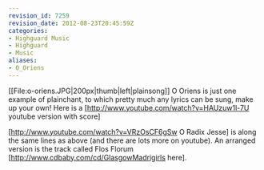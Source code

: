 ```yaml
---
revision_id: 7259
revision_date: 2012-08-23T20:45:59Z
categories:
- Highguard Music
- Highguard
- Music
aliases:
- O_Oriens
---
```


[[File:o-oriens.JPG|200px|thumb|left|plainsong]]
O Oriens is just one example of plainchant, to which pretty much any lyrics can be sung, make up your own!
Here is a [http://www.youtube.com/watch?v=HAUzuw1l-7U youtube version with score]

[http://www.youtube.com/watch?v=VRzOsCF6gSw O Radix Jesse] is along the same lines as above (and there are lots more on youtube). An arranged version is the track called Flos Florum [http://www.cdbaby.com/cd/GlasgowMadrigirls here].



